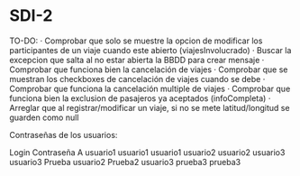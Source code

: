 # SDI-2

TO-DO:
  · Comprobar que solo se muestre la opcion de modificar los participantes de un viaje cuando este abierto (viajesInvolucrado)
  · Buscar la excepcion que salta al no estar abierta la BBDD para crear mensaje
  · Comprobar que funciona bien la cancelación de viajes
  · Comprobar que se muestran los checkboxes de cancelación de viajes cuando se debe
  · Comprobar que funciona la cancelación multiple de viajes
  · Comprobar que funciona bien la exclusion de pasajeros ya aceptados (infoCompleta)
  · Arreglar que al registrar/modificar un viaje, si no se mete latitud/longitud se guarden como null
  
  
Contraseñas de los usuarios:

Login     Contraseña
A         usuario1
usuario1  usuario1
usuario2  usuario2
usuario3  usuario3
Prueba    usuario2
Prueba2   usuario3
prueba3   prueba3
